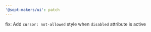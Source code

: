 ```yaml
---
'@sopt-makers/ui': patch
---
```


fix: Add `cursor: not-allowed` style when `disabled` attribute is active
